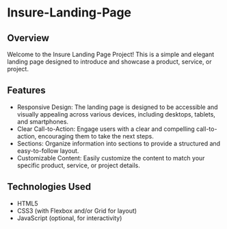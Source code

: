 # Insure-Landing-Page

## Overview
Welcome to the Insure Landing Page Project! This is a simple and elegant landing page designed to introduce and showcase a product, service, or project.

## Features
- Responsive Design: The landing page is designed to be accessible and visually appealing across various devices, including desktops, tablets, and smartphones.
- Clear Call-to-Action: Engage users with a clear and compelling call-to-action, encouraging them to take the next steps.
- Sections: Organize information into sections to provide a structured and easy-to-follow layout.
- Customizable Content: Easily customize the content to match your specific product, service, or project details.

## Technologies Used
- HTML5
- CSS3 (with Flexbox and/or Grid for layout)
- JavaScript (optional, for interactivity)
